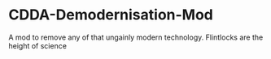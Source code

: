 # CDDA-Demodernisation-Mod
A mod to remove any of that ungainly modern technology. Flintlocks are the height of science
